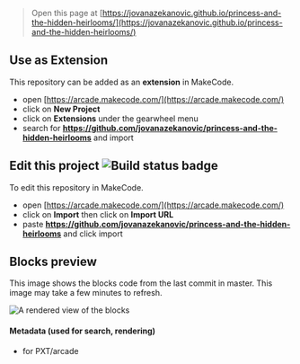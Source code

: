  


> Open this page at [https://jovanazekanovic.github.io/princess-and-the-hidden-heirlooms/](https://jovanazekanovic.github.io/princess-and-the-hidden-heirlooms/)

## Use as Extension

This repository can be added as an **extension** in MakeCode.

* open [https://arcade.makecode.com/](https://arcade.makecode.com/)
* click on **New Project**
* click on **Extensions** under the gearwheel menu
* search for **https://github.com/jovanazekanovic/princess-and-the-hidden-heirlooms** and import

## Edit this project ![Build status badge](https://github.com/jovanazekanovic/princess-and-the-hidden-heirlooms/workflows/MakeCode/badge.svg)

To edit this repository in MakeCode.

* open [https://arcade.makecode.com/](https://arcade.makecode.com/)
* click on **Import** then click on **Import URL**
* paste **https://github.com/jovanazekanovic/princess-and-the-hidden-heirlooms** and click import

## Blocks preview

This image shows the blocks code from the last commit in master.
This image may take a few minutes to refresh.

![A rendered view of the blocks](https://github.com/jovanazekanovic/princess-and-the-hidden-heirlooms/raw/master/.github/makecode/blocks.png)

#### Metadata (used for search, rendering)

* for PXT/arcade
<script src="https://makecode.com/gh-pages-embed.js"></script><script>makeCodeRender("{{ site.makecode.home_url }}", "{{ site.github.owner_name }}/{{ site.github.repository_name }}");</script>
